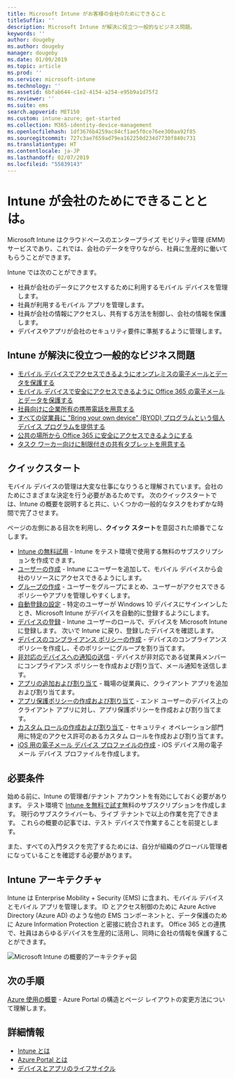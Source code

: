 ```yaml
---
title: Microsoft Intune がお客様の会社のためにできること
titleSuffix: ''
description: Microsoft Intune が解決に役立つ一般的なビジネス問題。
keywords: ''
author: dougeby
ms.author: dougeby
manager: dougeby
ms.date: 01/09/2019
ms.topic: article
ms.prod: ''
ms.service: microsoft-intune
ms.technology: ''
ms.assetid: 6bfab644-c1e2-4154-a254-e95b9a1d75f2
ms.reviewer: ''
ms.suite: ems
search.appverid: MET150
ms.custom: intune-azure; get-started
ms.collection: M365-identity-device-management
ms.openlocfilehash: 1df3676b4259ac84cf1ae5f0ce76ee300aa92f85
ms.sourcegitcommit: 727c3ae7659ad79ea162250d234d7730f840c731
ms.translationtype: HT
ms.contentlocale: ja-JP
ms.lasthandoff: 02/07/2019
ms.locfileid: "55839143"
---
```

# <a name="what-can-intune-do-for-my-company"></a>Intune が会社のためにできることとは。
Microsoft Intune はクラウドベースのエンタープライズ モビリティ管理 (EMM) サービスであり、これでは、会社のデータを守りながら、社員に生産的に働いてもらうことができます。

Intune では次のことができます。

- 社員が会社のデータにアクセスするために利用するモバイル デバイスを管理します。
- 社員が利用するモバイル アプリを管理します。
- 社員が会社の情報にアクセスし、共有する方法を制御し、会社の情報を保護します。
- デバイスやアプリが会社のセキュリティ要件に準拠するように管理します。

## <a name="common-business-problems-that-intune-helps-solve"></a>Intune が解決に役立つ一般的なビジネス問題

* [モバイル デバイスでアクセスできるようにオンプレミスの電子メールとデータを保護する](common-scenarios.md#protecting-your-on-premises-email-and-data-so-it-can-be-safely-accessed-by-mobile-devices)
* [モバイル デバイスで安全にアクセスできるように Office 365 の電子メールとデータを保護する](common-scenarios.md#protecting-your-office-365-email-and-data-so-it-can-be-safely-accessed-by-mobile-devices)
* [社員向けに企業所有の携帯電話を用意する](common-scenarios.md#issue-corporate-owned-phones-to-your-employees)
* [すべての従業員に "Bring your own device" (BYOD) プログラムという個人デバイス プログラムを提供する](common-scenarios.md#offer-a-bring-your-own-device-program-to-all-employees)
* [公共の場所から Office 365 に安全にアクセスできるようにする](common-scenarios.md#enable-your-employees-to-securely-access-office-365-from-an-unmanaged-public-kiosk)
* [タスク ワーカー向けに制限付きの共有タブレットを用意する](common-scenarios.md#issue-limited-use-shared-tablets-to-your-employees)

## <a name="quickstarts"></a>クイックスタート

モバイル デバイスの管理は大変な仕事になりうると理解されています。会社のためにさまざまな決定を行う必要があるためです。 次のクイックスタートでは、Intune の概要を説明すると共に、いくつかの一般的なタスクをわずかな時間で完了させます。

ページの左側にある目次を利用し、**クイック スタート**を意図された順番でこなします。

- [Intune の無料試用](free-trial-sign-up.md) - Intune をテスト環境で使用する無料のサブスクリプションを作成できます。    
- [ユーザーの作成](quickstart-create-user.md) - Intune にユーザーを追加して、モバイル デバイスから会社のリソースにアクセスできるようにします。
- [グループの作成](quickstart-create-group.md) - ユーザーをグループにまとめ、ユーザーがアクセスできるポリシーやアプリを管理しやすくします。
- [自動登録の設定](quickstart-setup-auto-enrollment.md) - 特定のユーザーが Windows 10 デバイスにサインインしたとき、Microsoft Intune がデバイスを自動的に登録するようにします。
- [デバイスの登録](quickstart-enroll-windows-device.md) - Intune ユーザーのロールで、デバイスを Microsoft Intune に登録します。 次いで Intune に戻り、登録したデバイスを確認します。
- [デバイスのコンプライアンス ポリシーの作成](quickstart-set-password-length-android.md) - デバイスのコンプライアンス ポリシーを作成し、そのポリシーにグループを割り当てます。
- [非対応のデバイスへの通知の送信](quickstart-send-notification.md) - デバイスが非対応である従業員メンバーにコンプライアンス ポリシーを作成および割り当て、メール通知を送信します。
- [アプリの追加および割り当て](quickstart-add-assign-app.md) - 職場の従業員に、クライアント アプリを追加および割り当てます。
- [アプリ保護ポリシーの作成および割り当て](quickstart-create-assign-app-policy.md) - エンド ユーザーのデバイス上のクライアント アプリに対し、アプリ保護ポリシーを作成および割り当てます。
- [カスタム ロールの作成および割り当て](quickstart-create-custom-role.md) - セキュリティ オペレーション部門用に特定のアクセス許可のあるカスタム ロールを作成および割り当てます。 
- [iOS 用の電子メール デバイス プロファイルの作成](quickstart-email-profile.md) - iOS デバイス用の電子メール デバイス プロファイルを作成します。

## <a name="prerequisites"></a>必要条件

始める前に、Intune の管理者/テナント アカウントを有効にしておく必要があります。 テスト環境で [Intune を無料で試す](free-trial-sign-up.md)無料のサブスクリプションを作成します。 現行のサブスクライバーも、ライブ テナントで以上の作業を完了できます。 これらの概要の記事では、テスト デバイスで作業することを前提とします。

また、すべての入門タスクを完了するためには、自分が組織のグローバル管理者になっていることを確認する必要があります。

## <a name="intune-architecture"></a>Intune アーキテクチャ

Intune は Enterprise Mobility + Security (EMS) に含まれ、モバイル デバイスとモバイル アプリを管理します。 ID とアクセス制御のために Azure Active Directory (Azure AD) のような他の EMS コンポーネントと、データ保護のために Azure Information Protection と密接に統合されます。 Office 365 との連携で、社員はあらゆるデバイスを生産的に活用し、同時に会社の情報を保護することができます。

![Microsoft Intune の概要的アーキテクチャ図](/intune/media/intunearchitecture.svg)

## <a name="next-steps"></a>次の手順

[Azure 使用の概要](get-started-azure.md) - Azure Portal の構造とページ レイアウトの変更方法について理解します。

## <a name="learn-more"></a>詳細情報

* [Intune とは](introduction-intune.md)
* [Azure Portal とは](what-is-intune.md)
* [デバイスとアプリのライフサイクル](introduction-device-app-lifecycles.md)
